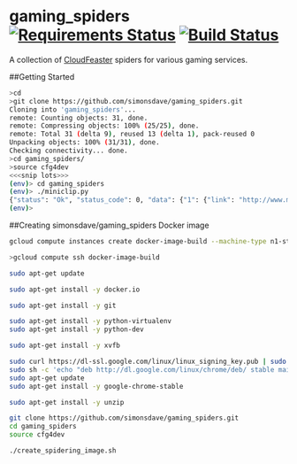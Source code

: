 # gaming_spiders [![Requirements Status](https://requires.io/github/simonsdave/gaming_spiders/requirements.svg?branch=master)](https://requires.io/github/simonsdave/gaming_spiders/requirements/?branch=master) [![Build Status](https://travis-ci.org/simonsdave/gaming_spiders.svg?branch=master)](https://travis-ci.org/simonsdave/gaming_spiders) 
A collection of [CloudFeaster](https://github.com/simonsdave/clf)
spiders for various gaming services.

##Getting Started

```bash
>cd
>git clone https://github.com/simonsdave/gaming_spiders.git
Cloning into 'gaming_spiders'...
remote: Counting objects: 31, done.
remote: Compressing objects: 100% (25/25), done.
remote: Total 31 (delta 9), reused 13 (delta 1), pack-reused 0
Unpacking objects: 100% (31/31), done.
Checking connectivity... done.
>cd gaming_spiders/
>source cfg4dev
<<<snip lots>>>
(env)> cd gaming_spiders
(env)> ./miniclip.py
{"status": "Ok", "status_code": 0, "data": {"1": {"link": "http://www.miniclip.com/games/8-ball-pool-multiplayer/en/#t-w-t", "title": "8 Ball Pool"}, "2": {"link": "http://www.miniclip.com/games/tanki-online/en/#t-w-t", "title": "Tanki Online"}, "3": {"link": "http://www.miniclip.com/games/agar/en/#t-w-t", "title": "agar.io"}, "4": {"link": "http://www.miniclip.com/games/soccer-stars-mobile/en/#t-w-t", "title": "Soccer Stars Mobile"}, "5": {"link": "http://www.miniclip.com/games/soccer-physics/en/#t-w-t-H", "title": "Soccer Physics"}, "6": {"link": "http://www.miniclip.com/games/free-running-2/en/#t-w-t-H", "title": "Free Running 2"}, "7": {"link": "http://www.miniclip.com/games/clicker-heroes/en/#t-w-t-H", "title": "Clicker Heroes"}, "8": {"link": "http://www.miniclip.com/games/bike-rivals/en/#t-w-t-H", "title": "Bike Rivals"}, "9": {"link": "http://www.miniclip.com/games/wrestle-jump/en/#t-w-t-H", "title": "Wrestle Jump"}, "10": {"link": "http://www.miniclip.com/games/beast-quest/en/#t-w-t-H", "title": "Beast Quest"}}}
(env)> 
```

##Creating simonsdave/gaming_spiders Docker image

```bash
gcloud compute instances create docker-image-build --machine-type n1-standard-1 --image ubuntu-14-04
```

```bash
>gcloud compute ssh docker-image-build

sudo apt-get update

sudo apt-get install -y docker.io

sudo apt-get install -y git

sudo apt-get install -y python-virtualenv
sudo apt-get install -y python-dev

sudo apt-get install -y xvfb

sudo curl https://dl-ssl.google.com/linux/linux_signing_key.pub | sudo apt-key add -
sudo sh -c 'echo "deb http://dl.google.com/linux/chrome/deb/ stable main" >> /etc/apt/sources.list.d/google.list'
sudo apt-get update
sudo apt-get install -y google-chrome-stable

sudo apt-get install -y unzip

git clone https://github.com/simonsdave/gaming_spiders.git
cd gaming_spiders
source cfg4dev

./create_spidering_image.sh
```

